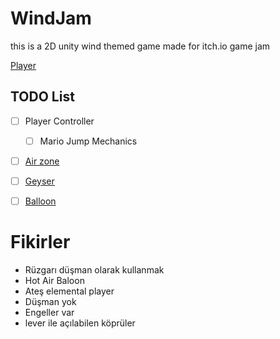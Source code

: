 # WindJam
this is a 2D unity wind themed game made for itch.io game jam

[Player](./Player.md)


## TODO List
- [ ] Player Controller
  - [ ] Mario Jump Mechanics
- [ ] [Air zone](./Air-Zone.md)
- [ ] [Geyser](./Geyser.md)
- [ ] [Balloon](./Balloon.md)


# Fikirler
- Rüzgarı düşman olarak kullanmak 
- Hot Air Baloon 
- Ateş elemental player
- Düşman yok
- Engeller var
- lever ile açılabilen köprüler
